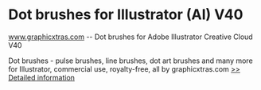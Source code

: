 # Dot brushes for Illustrator (AI) V40
www.graphicxtras.com -- Dot brushes for Adobe Illustrator Creative Cloud V40

Dot brushes - pulse brushes, line brushes, dot art brushes and many more for Illustrator, commercial use, royalty-free, all by graphicxtras.com
[>> Detailed information](https://secure.shareit.com/shareit/product.html?productid=300486214&affiliateid=200057808)